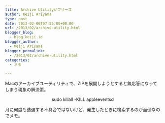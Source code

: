 ```yaml
---
title: Archive Utilityがフリーズ
author: Keiji Ariyama
type: post
date: 2013-02-06T07:55:00+00:00
url: /2013/02/archive-utility.html
blogger_blog:
  - blog.keiji.io
blogger_author:
  - Keiji Ariyama
blogger_permalink:
  - /2013/02/archive-utility.html
categories:
  - メモ

---
```

<span>Macのアーカイブユーティリティで、ZIPを展開しようとすると無応答になってしまう現象の解決策。</span>

<div style="text-align: center; margin-bottom: 1em;">
  <span style="background-color: #fcfcfc;">sudo killall -KILL appleeventsd</span>
</div>

<span>月に何度も遭遇する不具合ではないけど、発生したときに検索するのが面倒なのでメモ。</span>